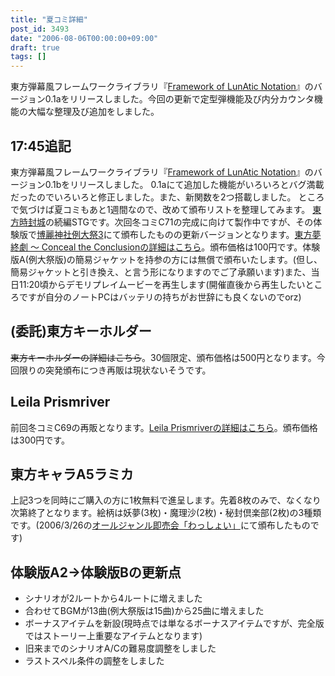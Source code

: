 ```yaml
---
title: "夏コミ詳細"
post_id: 3493
date: "2006-08-06T00:00:00+09:00"
draft: true
tags: []
---
```



東方弾幕風フレームワークライブラリ『[Framework of LunAtic Notation](https://danmaq.com/tag/flan)』のバージョン0.1aをリリースしました。今回の更新で定型弾機能及び内分カウンタ機能の大幅な整理及び追加をしました。
## 17:45追記
東方弾幕風フレームワークライブラリ『[Framework of LunAtic Notation](https://danmaq.com/tag/flan)』のバージョン0.1bをリリースしました。 0.1aにて追加した機能がいろいろとバグ満載だったのでいろいろと修正しました。また、新関数を2つ搭載しました。 ところで気づけば夏コミもあと1週間なので、改めて頒布リストを整理してみます。 [東方時封城](https://danmaq.com/!/thA/)の続編STGです。次回冬コミC71の完成に向けて製作中ですが、その体験版で[博麗神社例大祭3](http://www.reitaisai.com/)にて頒布したものの更新バージョンとなります。[東方夢終劇 ～ Conceal the Conclusionの詳細はこちら](https://danmaq.com/!/thC/)。頒布価格は100円です。体験版A(例大祭版)の簡易ジャケットを持参の方には無償で頒布いたします。(但し、簡易ジャケットと引き換え、と言う形になりますのでご了承願います)また、当日11:20頃からデモリプレイムービーを再生します(開催直後から再生したいところですが自分のノートPCはバッテリの持ちがお世辞にも良くないのでorz)
## (委託)東方キーホルダー
~~東方キーホルダーの詳細はこちら~~。30個限定、頒布価格は500円となります。今回限りの突発頒布につき再販は現状ないそうです。
## Leila Prismriver
前回冬コミC69の再販となります。[Leila Prismriverの詳細はこちら](https://danmaq.com/!/leila/)。頒布価格は300円です。
## 東方キャラA5ラミカ
上記3つを同時にご購入の方に1枚無料で進呈します。先着8枚のみで、なくなり次第終了となります。絵柄は妖夢(3枚)・魔理沙(2枚)・秘封倶楽部(2枚)の3種類です。(2006/3/26の[オールジャンル即売会「わっしょい」](http://www.h4.dion.ne.jp/%7Ewashoi/)にて頒布したものです)
## 体験版A2→体験版Bの更新点


  * シナリオが2ルートから4ルートに増えました
  * 合わせてBGMが13曲(例大祭版は15曲)から25曲に増えました
  * ボーナスアイテムを新設(現時点では単なるボーナスアイテムですが、完全版ではストーリー上重要なアイテムとなります)
  * 旧来までのシナリオA/Cの難易度調整をしました
  * ラストスペル条件の調整をしました
